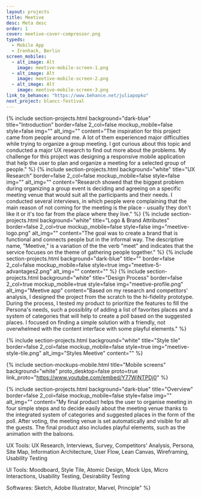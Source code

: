 ```yaml
---
layout: projects
title: Meetive
desc: Meta desc
order: 1
cover: meetive-cover-compressor.png
typeds:
  - Mobile App
  - Ironhack, Berlin
screen_mobiles:
  - alt_image: Alt
    image: meetive-mobile-screen-1.png
  - alt_image: Alt
    image: meetive-mobile-screen-2.png
  - alt_image: Alt
    image: meetive-mobile-screen-3.png
link_to_behance: "https://www.behance.net/juliapopko"
next_project: blancc-festival
---
```


{%
     include section-projects.html
     background="dark-blue"
     title="Introduction"
     border=false
     2_col=false
     mockup_mobile=false
     style=false
     img=""
     alt_img=""
     content="The inspiration for this project came from people around me. A lot of them experienced major difficulties while trying to organize a group meeting. I got curious about this topic and conducted a major UX research to find out more about the problems. My challenge for this project was designing a responsive mobile application that help the user to plan and organize a meeting for a selected group of people."
%}
{%
     include section-projects.html
     background="white"
     title="UX Research"
     border=false
     2_col=false
     mockup_mobile=false
     style=false
     img=""
     alt_img=""
     content="Research showed that the biggest problem during organizing a group event is deciding and agreeing on a specific meeting venue that would suit all the participants and their needs. I conducted several interviews, in which people were complaining that the main reason of not coming for the meeting is the place - usually they don't like it or it's too far from the place where they live."
%}
{%
     include section-projects.html
     background="white"
     title="Logo & Brand Attributes"
     border=false
     2_col=true
     mockup_mobile=false
     style=false
     img="meetive-logo.png"
     alt_img=""
     content="The goal was to create a brand that is functional and connects people but in the informal way. The descriptive name, \"Meetive,\" is a variation of the the verb \"meet\" and indicates that the service focuses on the theme of gathering people together."
%}
{%
     include section-projects.html
     background="dark-blue"
     title=""
     border=false
     2_col=false
     mockup_mobile=false
     style=true
     img="meetive-5-advantages2.png"
     alt_img=""
     content=""
%}
{%
     include section-projects.html
     background="white"
     title="Design Process"
     border=false
     2_col=true
     mockup_mobile=true
     style=false
     img="meetive-profile.png"
     alt_img="Meetive app"
     content="Based on my research and competitors' analysis, I designed the project from the scratch to the hi-fidelity prototype. During the process, I tested my product to prioritize the features to fill the Persona's needs, such a possiblity of adding a list of favorites places and a system of categories that will help to create a poll based on the suggested places. I focused on finding a simple solution with a friendly, not overwhelmed with the content interface with some playful elements."
%}

{%
     include section-projects.html
     background="white"
     title="Style tile"
     border=false
     2_col=false
     mockup_mobile=false
     style=true
     img="meetive-style-tile.png"
     alt_img="Styles Meetive"
     content=""
%}

{%
     include section-mockups-mobile.html
     title="Mobile screens"
     background="white"
     proto_desktop=false
     proto=true
     link_proto="https://www.youtube.com/embed/Y77WiNTPDj0"
%}

{%
     include section-projects.html
     background="dark-blue"
     title="Overview"
     border=false
     2_col=false
     mockup_mobile=false
     style=false
     img=""
     alt_img=""
     content="My final product helps the user to organise meeting in four simple steps and to decide easily about the meeting venue thanks to the integrated system of categories and suggested places in the form of the poll. After voting, the meeting venue is set automatically and visible for all the guests. The final product also includes playful elements, such as the animation with the baloons.

UX Tools: UX Research, Interviews, Survey, Competitors' Analysis, Persona, Site Map, Information Architecture, User Flow, Lean Canvas, Wireframing, Usability Testing

UI Tools: Moodboard, Style Tile, Atomic Design, Mock Ups, Micro Interactions, Usability Testing, Desirability Testing

Softwares: Sketch, Adobe Illustrator, Marvel, Principle"
%}